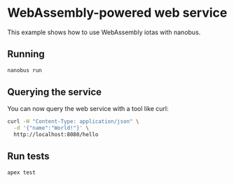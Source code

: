 # WebAssembly-powered web service

This example shows how to use WebAssembly iotas with nanobus.

## Running

```sh
nanobus run
```

## Querying the service

You can now query the web service with a tool like curl:

```sh
curl -H "Content-Type: application/json" \
  -d '{"name":"World!"}' \
  http://localhost:8080/hello
```

## Run tests

```sh
apex test
```